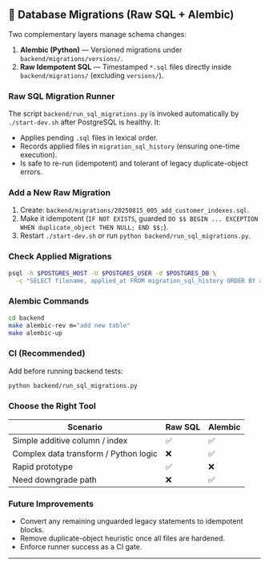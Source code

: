 ## 🧱 Database Migrations (Raw SQL + Alembic)

Two complementary layers manage schema changes:

1. **Alembic (Python)** — Versioned migrations under `backend/migrations/versions/`.
2. **Raw Idempotent SQL** — Timestamped `*.sql` files directly inside `backend/migrations/` (excluding `versions/`).

### Raw SQL Migration Runner

The script `backend/run_sql_migrations.py` is invoked automatically by `./start-dev.sh` after PostgreSQL is healthy. It:

- Applies pending `.sql` files in lexical order.
- Records applied files in `migration_sql_history` (ensuring one-time execution).
- Is safe to re-run (idempotent) and tolerant of legacy duplicate-object errors.

### Add a New Raw Migration

1. Create: `backend/migrations/20250815_005_add_customer_indexes.sql`.
2. Make it idempotent (`IF NOT EXISTS`, guarded `DO $$ BEGIN ... EXCEPTION WHEN duplicate_object THEN NULL; END $$;`).
3. Restart `./start-dev.sh` or run `python backend/run_sql_migrations.py`.

### Check Applied Migrations

```bash
psql -h $POSTGRES_HOST -U $POSTGRES_USER -d $POSTGRES_DB \
  -c "SELECT filename, applied_at FROM migration_sql_history ORDER BY applied_at;"
```

### Alembic Commands

```bash
cd backend
make alembic-rev m="add new table"
make alembic-up
```

### CI (Recommended)

Add before running backend tests:

```bash
python backend/run_sql_migrations.py
```

### Choose the Right Tool

| Scenario | Raw SQL | Alembic |
|----------|---------|---------|
| Simple additive column / index | ✅ | ✅ |
| Complex data transform / Python logic | ❌ | ✅ |
| Rapid prototype | ✅ | ❌ |
| Need downgrade path | ❌ | ✅ |

### Future Improvements

- Convert any remaining unguarded legacy statements to idempotent blocks.
- Remove duplicate-object heuristic once all files are hardened.
- Enforce runner success as a CI gate.

---
